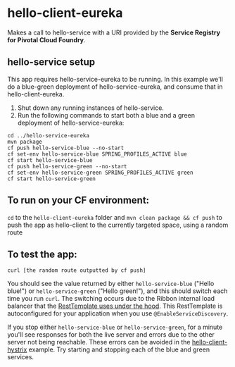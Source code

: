 # hello-client-eureka
Makes a call to hello-service with a URI provided by the **Service Registry for Pivotal Cloud Foundry**.

## hello-service setup
This app requires hello-service-eureka to be running. In this example we'll do a blue-green deployment of hello-service-eureka, and consume that in hello-client-eureka.

1. Shut down any running instances of hello-service.
1. Run the following commands to start both a blue and a green deployment of hello-service-eureka:

  ```
cd ../hello-service-eureka
mvn package
cf push hello-service-blue --no-start
cf set-env hello-service-blue SPRING_PROFILES_ACTIVE blue
cf start hello-service-blue
cf push hello-service-green --no-start
cf set-env hello-service-green SPRING_PROFILES_ACTIVE green
cf start hello-service-green
  ```

## To run on your CF environment:
```cd``` to the ```hello-client-eureka``` folder and ```mvn clean package && cf push``` to push the app as hello-client to the currently targeted space, using a random route

## To test the app:
``` curl [the random route outputted by cf push] ```

You should see the value returned by either ```hello-service-blue``` ("Hello blue!") or ```hello-service-green``` ("Hello green!"), and this should switch each time you run ```curl```. The switching occurs due to the Ribbon internal load balancer that the [RestTemplate uses under the hood](https://github.com/willtran-/spring-cloud-demo/blob/b2cbefeb8bdcf7edf6b21b36aff9c96c4365cedd/hello-client-eureka/src/main/java/demo/HelloClientEureka.java#L36-L41). This RestTemplate is autoconfigured for your application when you use ```@EnableServiceDiscovery```.

If you stop either  ```hello-service-blue``` or ```hello-service-green```, for a minute you'll see responses for both the live server and errors due to the other server not being reachable. These errors can be avoided in the [hello-client-hystrix](https://github.com/willtran-/spring-cloud-demo/hello-client-hystrix) example. Try starting and stopping each of the blue and green services. 
